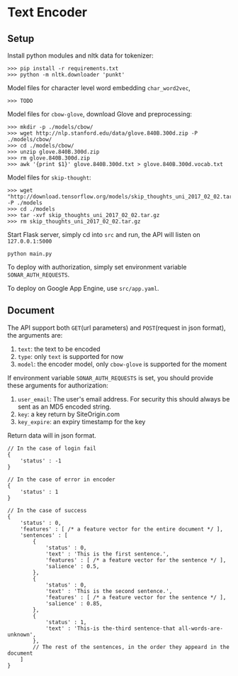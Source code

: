 # Text Encoder


## Setup

Install python modules and nltk data for tokenizer:

```shell
>>> pip install -r requirements.txt
>>> python -m nltk.downloader 'punkt'
```

Model files for character level word embedding `char_word2vec`, 
```shell
>>> TODO
```

Model files for `cbow-glove`, download Glove and preprocessing:

```shell
>>> mkdir -p ./models/cbow/
>>> wget http://nlp.stanford.edu/data/glove.840B.300d.zip -P ./models/cbow/
>>> cd ./models/cbow/
>>> unzip glove.840B.300d.zip
>>> rm glove.840B.300d.zip
>>> awk '{print $1}' glove.840B.300d.txt > glove.840B.300d.vocab.txt
```

Model files for `skip-thought`:
```shell
>>> wget "http://download.tensorflow.org/models/skip_thoughts_uni_2017_02_02.tar.gz" -P ./models
>>> cd ./models
>>> tar -xvf skip_thoughts_uni_2017_02_02.tar.gz
>>> rm skip_thoughts_uni_2017_02_02.tar.gz
```


Start Flask server, simply cd into `src` and run, the API will listen on `127.0.0.1:5000`
```
python main.py
```

To deploy with authorization, simply set environment variable `SONAR_AUTH_REQUESTS`.

To deploy on Google App Engine, use `src/app.yaml`.

## Document

The API support both `GET`(url parameters) and `POST`(request in json format), the arguments are:

1. `text`: the text to be encoded
2. `type`: only `text` is supported for now
3. `model`: the encoder model, only `cbow-glove` is supported for the moment

If environment variable `SONAR_AUTH_REQUESTS` is set, you should provide these arguments for authorization:

1. `user_email`: The user's email address. For security this should always be sent as an MD5 encoded string.
2. `key`: a key return by SiteOrigin.com 
3. `key_expire`: an expiry timestamp for the key

Return data will in json format.
```
// In the case of login fail
{
	'status' : -1
}

// In the case of error in encoder
{
	'status' : 1
}

// In the case of success
{
	'status' : 0,
	'features' : [ /* a feature vector for the entire document */ ],
	'sentences' : [
		{
			'status' : 0,
			'text' : 'This is the first sentence.',
			'features' : [ /* a feature vector for the sentence */ ],
			'salience' : 0.5,
		},
		{
			'status' : 0,
			'text' : 'This is the second sentence.',
			'features' : [ /* a feature vector for the sentence */ ],
			'salience' : 0.85,
		},
		{
			'status' : 1,
			'text' : 'This-is the-third sentence-that all-words-are-unknown',
		},
		// The rest of the sentences, in the order they appeard in the document
	]
}
```
